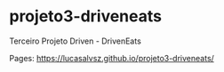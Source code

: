 # projeto3-driveneats
Terceiro Projeto Driven - DrivenEats

Pages: https://lucasalvsz.github.io/projeto3-driveneats/
